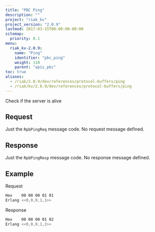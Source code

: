 ```yaml
---
title: "PBC Ping"
description: ""
project: "riak_kv"
project_version: "2.0.9"
lastmod: 2017-03-15T00:00:00-00:00
sitemap:
  priority: 0.1
menu:
  riak_kv-2.0.9:
    name: "Ping"
    identifier: "pbc_ping"
    weight: 110
    parent: "apis_pbc"
toc: true
aliases:
  - /riak/2.0.9/dev/references/protocol-buffers/ping
  - /riak/kv/2.0.9/dev/references/protocol-buffers/ping
---
```


Check if the server is alive

## Request

Just the `RpbPingReq` message code. No request message defined.

## Response

Just the `RpbPingResp` message code. No response message defined.

## Example

Request

```bash
Hex    00 00 00 01 01
Erlang <<0,0,0,1,1>>
```

Response

```bash
Hex    00 00 00 01 02
Erlang <<0,0,0,1,2>>
```
